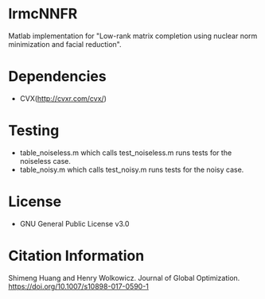 # lrmcNNFR
Matlab implementation for "Low-rank matrix completion using nuclear norm minimization and facial reduction".

# Dependencies
* CVX(http://cvxr.com/cvx/)

# Testing
* table_noiseless.m which calls test_noiseless.m runs tests for the noiseless case.
* table_noisy.m which calls test_noisy.m runs tests for the noisy case.

# License
* GNU General Public License v3.0

# Citation Information
Shimeng Huang and Henry Wolkowicz. Journal of Global Optimization. https://doi.org/10.1007/s10898-017-0590-1
